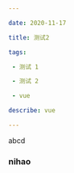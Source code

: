 ```yaml
---

date: 2020-11-17

title: 测试2

tags:

 - 测试 1

 - 测试 2

 - vue

describe: vue

---
```


abcd



###  nihao
 
